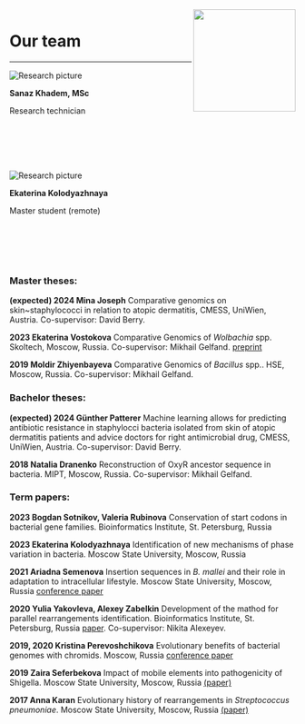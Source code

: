 <div><img src="/group_logo.png" width="180px" style="max-width: 50%" align="right"></div>

# Our team 
---

<p style="margin-top: 15px;">
<div class="col-left">
  <img src="/Team/sanaz.jpg" alt="Research picture" style="max-width: 70%">
</div>
</p>

**Sanaz Khadem, MSc**

Research technician

<br/>
<br/>
<br/>
<br/>


<p style="margin-top: 15px;">
<div class="col-left">
  <img src="/Team/katya.jpg" alt="Research picture" style="max-width: 70%">
</div>
</p>

**Ekaterina Kolodyazhnaya**

Master student (remote)

<br/>
<br/>
<br/>
<br/>

### Master theses:

**(expected) 2024 Mina Joseph** Comparative genomics on skin~staphylococci in relation to atopic dermatitis, CMESS, UniWien, Austria. Co-supervisor: David Berry.

**2023 Ekaterina Vostokova** Comparative Genomics of _Wolbachia_ spp. Skoltech, Moscow, Russia. Co-supervisor: Mikhail Gelfand. [preprint](https://www.biorxiv.org/content/10.1101/2023.10.25.563763v1.abstract)

**2019 Moldir Zhiyenbayeva** Comparative Genomics of _Bacillus_ spp.. HSE, Moscow, Russia. Co-supervisor: Mikhail Gelfand.

### Bachelor  theses:
**(expected) 2024 Günther Patterer** Machine learning allows for predicting antibiotic resistance in staphylocci bacteria isolated from skin of atopic dermatitis patients and advice doctors for right antimicrobial drug, CMESS, UniWien, Austria. Co-supervisor: David Berry.

**2018 Natalia Dranenko** Reconstruction of OxyR ancestor sequence in bacteria. MIPT, Moscow, Russia. Co-supervisor: Mikhail Gelfand.

### Term papers:

**2023 Bogdan Sotnikov, Valeria Rubinova** Conservation of start codons in bacterial gene families. Bioinformatics Institute, St. Petersburg, Russia

**2023 Ekaterina Kolodyazhnaya** Identification of new mechanisms of phase variation in bacteria. Moscow State University, Moscow, Russia

**2021 Ariadna Semenova** Insertion sequences in _B. mallei_ and their role in adaptation to intracellular lifestyle. Moscow State University, Moscow, Russia [conference paper](http://mccmb.belozersky.msu.ru/2021/thesis/abstracts/193_MCCMB_2021.pdf)

**2020 Yulia Yakovleva, Alexey Zabelkin** Development of the mathod for parallel rearrangements identification. Bioinformatics Institute, St. Petersburg, Russia [paper](https://doi.org/10.1093/bioinformatics/btab691). Co-supervisor: Nikita Alexeyev.

**2019, 2020 Kristina Perevoshchikova** Evolutionary benefits of bacterial genomes with chromids. Moscow, Russia [conference paper](http://mccmb.belozersky.msu.ru/2021/thesis/abstracts/93_MCCMB_2021.pdf)

**2019 Zaira Seferbekova** Impact of mobile elements into pathogenicity of Shigella. Moscow State University, Moscow, Russia [(paper)](https://doi.org/10.1101/2020.06.12.147751)

**2017 Anna Karan** Evolutionary history of rearrangements in _Streptococcus pneumoniae_. Moscow State University, Moscow, Russia [(paper)](https://doi.org/10.1186/s12862-019-1403-6)
